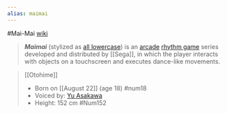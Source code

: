 ```yaml
---
alias: maimai
---
```

#Mai-Mai 
[wiki](https://en.wikipedia.org/wiki/Maimai_(video_game_series))

>_**Maimai**_ (stylized as [all lowercase](https://en.wikipedia.org/wiki/All_lowercase "All lowercase")) is an [arcade](https://en.wikipedia.org/wiki/Arcade_game) [rhythm game](https://en.wikipedia.org/wiki/Rhythm_game "Rhythm game") series developed and distributed by [[Sega]], in which the player interacts with objects on a touchscreen and executes dance-like movements. 

>[[Otohime]]
> - Born on [[August 22]] (age 18) #num18
> - Voiced by: [Yu Asakawa](https://en.wikipedia.org/wiki/Yu_Asakawa "Yu Asakawa")
> - Height: 152 cm #Num152